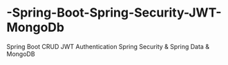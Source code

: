 # -Spring-Boot-Spring-Security-JWT-MongoDb
Spring Boot CRUD JWT Authentication Spring Security &amp; Spring Data &amp; MongoDB
